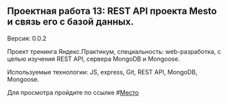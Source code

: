## Проектная работа 13: REST API проекта Mesto и связь его с базой данных.
Версия: 0.0.2

Проект тренинга Яндекс.Практикум, специальность: web-разработка, с целью изучения REST API, сервера MongoDB и Mongoose.

Используемые технологии: JS, express, Git, REST API, MongoDB, Mongoose.

Для просмотра пройдите по ссылке #[Место](https://vitalysokolov9751.github.io/sprint-13.github.io/ "Ссылка на проект")
